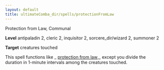 ```yaml
---
layout: default
title: ultimateComba_dir/spells/protectionFromLaw
---
```

Protection from Law, Communal

**Level** antipaladin 2, cleric 2, inquisitor 2, sorcere_dir/wizard 2, summoner 2

**Target** creatures touched

This spell functions like _ [protection from law](spells/protectionFromLaw#_protection-from-law)_, except you divide the duration in 1-minute intervals among the creatures touched.

